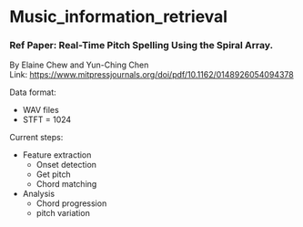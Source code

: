 # Music_information_retrieval

### Ref Paper: Real-Time Pitch Spelling Using the Spiral Array. 
By Elaine Chew and Yun-Ching Chen
</br> Link: https://www.mitpressjournals.org/doi/pdf/10.1162/0148926054094378

Data format:
- WAV files
- STFT = 1024

Current steps:
- Feature extraction
  - Onset detection
  - Get pitch
  - Chord matching
- Analysis
  - Chord progression
  - pitch variation

